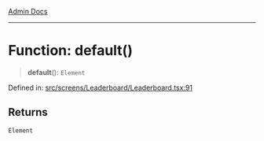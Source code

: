 [Admin Docs](/)

---

# Function: default()

> **default**(): `Element`

Defined in: [src/screens/Leaderboard/Leaderboard.tsx:91](https://github.com/PalisadoesFoundation/talawa-admin/blob/main/src/screens/Leaderboard/Leaderboard.tsx#L91)

## Returns

`Element`

